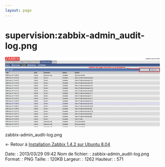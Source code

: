 ```yaml
---
layout: page
---
```


supervision:zabbix-admin\_audit-log.png
=======================================

[![zabbix-admin\_audit-log.png](../../assets/media/supervision/zabbix-admin_audit-log.png@cache=&w=900&h=407 "zabbix-admin_audit-log.png")](../../assets/media/supervision/zabbix-admin_audit-log.png@cache= "Afficher le fichier original")

zabbix-admin\_audit-log.png

← Retour à [Installation Zabbix 1.4.2 sur Ubuntu
8.04](../../zabbix/zabbix-ubuntu-install-old.html "zabbix:zabbix-ubuntu-install-old")

Date:
:   2013/03/29 09:42
Nom de fichier:
:   zabbix-admin\_audit-log.png
Format:
:   PNG
Taille:
:   120KB
Largeur:
:   1262
Hauteur:
:   571

